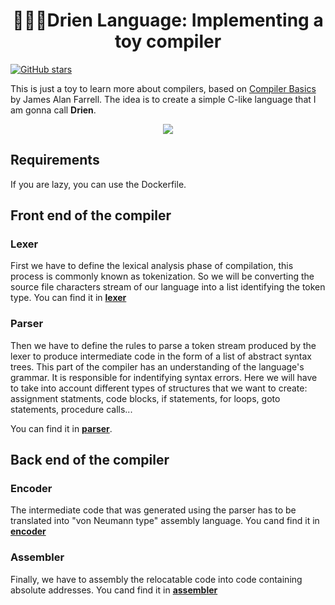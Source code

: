 <h1 align="center"> 👷🏾‍♂️Drien Language: Implementing a toy compiler</h1>

[![GitHub stars](https://img.shields.io/github/stars/adriacabeza/drienCompiler?style=social&label=Star&maxAge=2592000)](https://GitHub.com/adriacabeza/drienCompiler/stargazers/)
 
This is just a toy to learn more about compilers, based on [Compiler Basics](http://www.cs.man.ac.uk/~pjj/farrell/compmain.html) by James Alan Farrell. The idea is to create a simple C-like language that I am gonna call **Drien**.

<p align="center"><img src="http://www.cs.man.ac.uk/~pjj/farrell/cmpgif01.gif"/></p>



## Requirements
 If you are lazy, you can use the Dockerfile. 


## Front end of the compiler
### Lexer

First we have to define the lexical analysis phase of compilation, this process is commonly known as tokenization. So we will be converting the source file characters stream of our language into a list identifying the token type. You can find it in [**lexer**]() 

### Parser

Then we have to define the rules to parse a token stream produced by the lexer to produce intermediate code in the form of a list of abstract syntax trees. This part of the compiler has an understanding of the language's grammar. It is responsible for indentifying syntax errors. Here we will have to take into account different types of structures that we want to create: assignment statments, code blocks, if statements, for loops, goto statements, procedure calls...

You can find it in [**parser**](). 


## Back end of the compiler
### Encoder

The intermediate code that was generated using the parser has to be translated into "von Neumann type" assembly language. You cand find it in [**encoder**]() 

### Assembler 

Finally, we have to assembly the relocatable code into code containing absolute addresses. 
You cand find it in [**assembler**]() 
